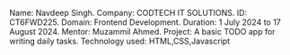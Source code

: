 Name: Navdeep Singh.
Company: CODTECH IT SOLUTIONS.
ID: CT6FWD225. Domain: Frontend Development.
Duration: 1 July 2024 to 17 August 2024.
Mentor: Muzammil Ahmed.
Project: A basic TODO app for writing daily tasks.
Technology used: HTML,CSS,Javascript

